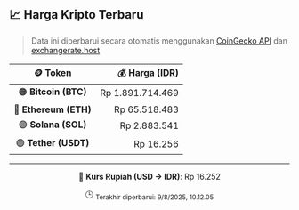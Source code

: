 

<!-- HARGA_KRIPTO -->
## 📈 Harga Kripto Terbaru

> Data ini diperbarui secara otomatis menggunakan [CoinGecko API](https://www.coingecko.com/) dan [exchangerate.host](https://exchangerate.host/)

<div align="center">

| 🪙 Token | 💰 Harga (IDR) |
|:------:|---------------:|
| 🟠 **Bitcoin (BTC)**   | Rp 1.891.714.469 |
| 🔵 **Ethereum (ETH)**  | Rp 65.518.483 |
| 🟣 **Solana (SOL)**    | Rp 2.883.541 |
| 🟢 **Tether (USDT)**   | Rp 16.256 |

---

💱 **Kurs Rupiah (USD → IDR)**: Rp 16.252

🕒 <sub>Terakhir diperbarui: 9/8/2025, 10.12.05</sub>

</div>
<!-- /HARGA_KRIPTO -->